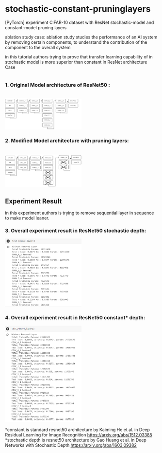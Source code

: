 # stochastic-constant-pruninglayers
[PyTorch] experiment CIFAR-10 dataset with ResNet stochastic-model and constant-model pruning layers 

ablation study case:
ablation study studies the performance of an AI system by removing certain components, to understand the contribution of the component to the overall system

in this tutorial authors trying to prove that transfer learning capability of in stochastic model is more superior than constant in ResNet architecture Case<br/><br/>

### <b>1. Original Model architecture of ResNet50 : </b> <br/><br/>
<img src="https://github.com/Anderies/stochastic-constant-pruninglayers/blob/master/Figure/CONV_BEFORE_1.png" width="50%" height="50%">

### <b>2. Modified Model architecture with pruning layers: </b> <br/><br/>
<img src="https://github.com/Anderies/stochastic-constant-pruninglayers/blob/master/Figure/CONV-AFTER-1.png" width="50%" height="50%">

## Experiment Result 

in this experiment authors is trying to remove sequential layer in sequence to make model leaner.

### <b>3. Overall experiment result in ResNet50 stochastic depth: </b><br/>
<img src="https://github.com/Anderies/stochastic-constant-pruninglayers/blob/master/Figure/stochastic%20experiment.png" width="50%" height="50%">

### <b>4. Overall experiment result in ResNet50 constant* depth: </b><br/>
<img src="https://github.com/Anderies/stochastic-constant-pruninglayers/blob/master/Figure/constant%20experiment.png" width="50%" height="50%">

*constant is standard resnet50 architecture by Kaiming He et al. in Deep Residual Learning for Image Recognition https://arxiv.org/abs/1512.03385
*stochastic depth is resnet50 architecture by Gao Huang et al. in Deep Networks with Stochastic Depth https://arxiv.org/abs/1603.09382
